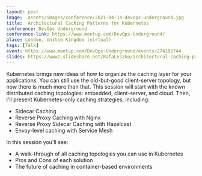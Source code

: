 ```yaml
---
layout: post
image:  assets/images/conference/2021-04-14-devops-underground.jpg
title:  Architectural Caching Patterns for Kubernetes
conference: DevOps Underground
conference-link: https://www.meetup.com/DevOps-Underground/
place: London, United Kingdom (virtual)
tags: [Talk]
event: https://www.meetup.com/DevOps-Underground/events/274182744
slides: https://www2.slideshare.net/RafaLeszko/architectural-caching-patterns-for-kubernetes-245118818
---
```


Kubernetes brings new ideas of how to organize the caching layer for your applications. You can still use the old-but-good client-server topology, but now there is much more than that. This session will start with the known distributed caching topologies: embedded, client-server, and cloud. Then, I'll present Kubernetes-only caching strategies, including:
- Sidecar Caching
- Reverse Proxy Caching with Nginx
- Reverse Proxy Sidecar Caching with Hazelcast
- Envoy-level caching with Service Mesh

In this session you'll see:
- A walk-through of all caching topologies you can use in Kubernetes
- Pros and Cons of each solution
- The future of caching in container-based environments
